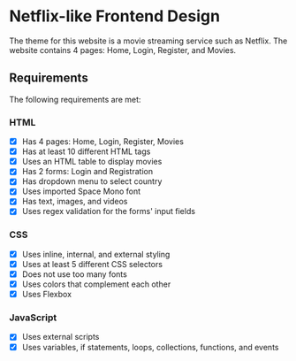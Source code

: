 # Netflix-like Frontend Design

The theme for this website is a movie streaming service such as Netflix. The website contains 4 pages: Home, Login, Register, and Movies.

## Requirements

The following requirements are met:

### HTML

* [x] Has 4 pages: Home, Login, Register, Movies
* [x] Has at least 10 different HTML tags
* [x] Uses an HTML table to display movies
* [x] Has 2 forms: Login and Registration
* [x] Has dropdown menu to select country
* [x] Uses imported Space Mono font
* [x] Has text, images, and videos
* [x] Uses regex validation for the forms' input fields

### CSS

* [x] Uses inline, internal, and external styling
* [x] Uses at least 5 different CSS selectors
* [x] Does not use too many fonts
* [x] Uses colors that complement each other
* [x] Uses Flexbox

### JavaScript

* [x] Uses external scripts
* [x] Uses variables, if statements, loops, collections, functions, and events
